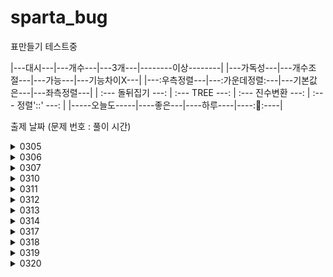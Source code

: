 # sparta_bug

표만들기 테스트중

|---대시---|---개수---|---3개---|--------이상--------|
|---가독성---|---개수조절---|---가능---|---기능차이X---|
|---:우측정렬---|---:가운데정렬:---|---기본값은---|---좌측정렬---|
| :--- 돌뒤집기 ---: | :--- TREE ---: | :--- 진수변환 ---: | :--- 정렬'::' ---: |
|-----오늘도-----|----좋은---|----하루----|----:🌻:----|






출제 날짜
(문제 번호 : 풀이 시간)


<details>
<summary>
0305
</summary>
[SWEA]

2072. 홀수만 더하기 : 0305 
  
2071. 평균값 구하기 : 0305
        
1983. 조교의 성적 매기기 : 0305 ~ 0306 16:28
        
1959. 두 개의 숫자열 : 0306 15:58 ~ 17:25 
</details>

<details>
<summary>
0306
</summary>
[SWEA]
  
1945. 간단한 소인수분해 : 0307 03:45 ~ 04:35

1288. 새로운 불면증 치료법 : 0306 17:36~18:00, 21:04 ~ 21:53
      
2805. 농작물 수확하기 : 0307 04:47 ~ 04:59, 05:15 ~ 05:45, 16:?? ~ 17:27
        
1289. 원재의 메모리 복구하기 : 0308 20:21~21:53
</details>

<details>
<summary>
0307
</summary>
[SWEA]

20396. 돌뒤집기게임1 : 0310 14:11 ~ 15:58
  
20397. 돌뒤집기게임2 : 0310 16:31~ 17:20 , 0311 14:00
         
1974. 스도쿠검증 : 0311 1704, 0312 0524
        

</details>

<details>
<summary>
0310
</summary>
[SWEA]
  
5789. 현주의 상자바꾸기 : 0310 11:? ~12:25
  
12004. 구구단1 : 0315 02:27~02:47
         
4615.재미있는 오셀로 게임 : 0315 03:02~03:40 / 0317 12:20 재시작

1220. Magnetic : 0313 22:07 ~ 0315 02:03
        

</details>

<details>
<summary>
0311
</summary>
[SWEA]
  
9490. 풍선팡:
  
16268. 풍선팡2:
         
10760. 우주선 착륙

9489. 고대유적:
        

</details>

<details>
<summary>
0312
</summary>
[SWEA]

10761. 신뢰 :

</details>

<details>
<summary>
0313
</summary>
[SWEA]

4014. 모의sw역량테스트 활주로건설 :

</details>

<details>
<summary>
0314
</summary>
[SWEA]

1860. 진기의 최고급 붕어빵 :

</details>


<details>
<summary>
0317
</summary>
[백준]

8393. 합 : 0317 23:06~23:10

10818. 최소, 최대 : 0317 23:17~23:36


</details>

<details>
<summary>
0318
</summary>
[백준]

17608. 막대기 : 0318 14:10~15:15


</details>

<details>
<summary>
0319
</summary>
[백준]

21756. 지우개 : 0319 14:48~16:50 / ~17:46


</details>

<details>
<summary>
0320
</summary>
[SWEA]

5185. 1일차 이진수 : 0321 17:40~18:40

9386. 연속한 1의 개수 :0321 07:00~07:24


</details>





